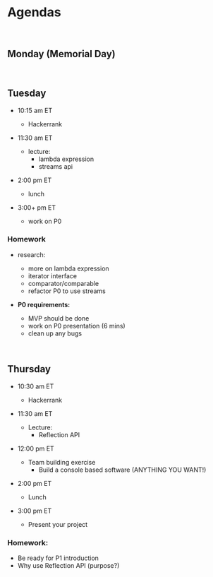 # Agendas

<br>

## Monday (Memorial Day)

<br>

## Tuesday

- 10:15 am ET
  - Hackerrank


- 11:30 am ET
  - lecture:
    - lambda expression
    - streams api


- 2:00 pm ET
  - lunch


- 3:00+ pm ET
  - work on P0


### Homework
- research:
  - more on lambda expression
  - iterator interface
  - comparator/comparable
  - refactor P0 to use streams


- **P0 requirements:**
  - MVP should be done
  - work on P0 presentation (6 mins)
  - clean up any bugs

<br>

## Thursday

- 10:30 am ET
  - Hackerrank


- 11:30 am ET
  - Lecture:
    - Reflection API


- 12:00 pm ET
  - Team building exercise
    - Build a console based software (ANYTHING YOU WANT!)


- 2:00 pm ET
  - Lunch


- 3:00 pm ET
  - Present your project

### Homework:
- Be ready for P1 introduction
- Why use Reflection API (purpose?)